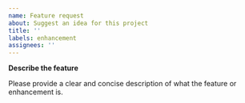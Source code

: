 ```yaml
---
name: Feature request
about: Suggest an idea for this project
title: ''
labels: enhancement
assignees: ''
---
```


**Describe the feature**

Please provide a clear and concise description of what the feature or enhancement is.
